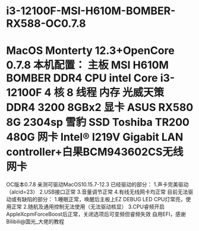 # i3-12100F-MSI-H610M-BOMBER-RX588-OC0.7.8
MacOS Monterty 12.3+OpenCore 0.7.8
本机配置：
主板 MSI H610M BOMBER DDR4
CPU	intel Core i3-12100F 4 核 8 线程
内存 光威天策 DDR4 3200 8GBx2
显卡 ASUS RX580 8G 2304sp 雪豹
SSD Toshiba TR200 480G
网卡	Intel® I219V Gigabit LAN controller+白果BCM943602CS无线网卡
===============================================================
OC版本0.7.8 亲测可驱动MacOS10.15.7-12.3
已经驱动的部分：
1.声卡完美驱动（alcid=23）
2.USB接口正常
3.音量调节正常
4.有线无线网卡均正常
目前无法驱动或有缺陷的部分：
1.睡眠正常，唤醒后主板上EZ DEBUG LED CPU灯常亮，使用正常
2.随航及通用控制无法使用（无法驱动核显）
3.CPU睿频开启AppleXcpmForceBoost后正常，关闭选项后可变频但睿频失效
自用EFI，感谢Bilibili@国光_大佬的教程
